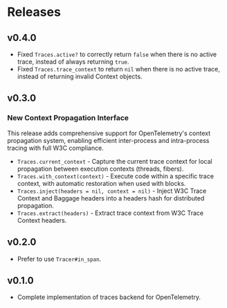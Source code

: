 # Releases

## v0.4.0

  - Fixed `Traces.active?` to correctly return `false` when there is no active trace, instead of always returning `true`.
  - Fixed `Traces.trace_context` to return `nil` when there is no active trace, instead of returning invalid Context objects.

## v0.3.0

### New Context Propagation Interface

This release adds comprehensive support for OpenTelemetry's context propagation system, enabling efficient inter-process and intra-process tracing with full W3C compliance.

  - `Traces.current_context` - Capture the current trace context for local propagation between execution contexts (threads, fibers).
  - `Traces.with_context(context)` - Execute code within a specific trace context, with automatic restoration when used with blocks.
  - `Traces.inject(headers = nil, context = nil)` - Inject W3C Trace Context and Baggage headers into a headers hash for distributed propagation.
  - `Traces.extract(headers)` - Extract trace context from W3C Trace Context headers.

## v0.2.0

  - Prefer to use `Tracer#in_span`.

## v0.1.0

  - Complete implementation of traces backend for OpenTelemetry.
